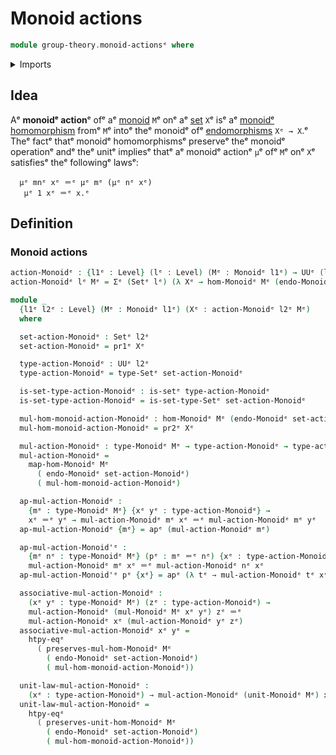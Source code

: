 # Monoid actions

```agda
module group-theory.monoid-actionsᵉ where
```

<details><summary>Imports</summary>

```agda
open import foundation.action-on-identifications-functionsᵉ
open import foundation.dependent-pair-typesᵉ
open import foundation.endomorphismsᵉ
open import foundation.function-extensionalityᵉ
open import foundation.identity-typesᵉ
open import foundation.setsᵉ
open import foundation.universe-levelsᵉ

open import group-theory.homomorphisms-monoidsᵉ
open import group-theory.monoidsᵉ
```

</details>

## Idea

Aᵉ **monoidᵉ action**ᵉ ofᵉ aᵉ [monoid](group-theory.monoids.mdᵉ) `M`ᵉ onᵉ aᵉ
[set](foundation-core.sets.mdᵉ) `X`ᵉ isᵉ aᵉ
[monoidᵉ homomorphism](group-theory.homomorphisms-monoids.mdᵉ) fromᵉ `M`ᵉ intoᵉ theᵉ
monoidᵉ ofᵉ [endomorphisms](foundation.endomorphisms.mdᵉ) `Xᵉ → X`.ᵉ Theᵉ factᵉ thatᵉ
monoidᵉ homomorphismsᵉ preserveᵉ theᵉ monoidᵉ operationᵉ andᵉ theᵉ unitᵉ impliesᵉ thatᵉ aᵉ
monoidᵉ actionᵉ `μ`ᵉ ofᵉ `M`ᵉ onᵉ `X`ᵉ satisfiesᵉ theᵉ followingᵉ lawsᵉ:

```text
  μᵉ mnᵉ xᵉ ＝ᵉ μᵉ mᵉ (μᵉ nᵉ xᵉ)
   μᵉ 1 xᵉ ＝ᵉ x.ᵉ
```

## Definition

### Monoid actions

```agda
action-Monoidᵉ : {l1ᵉ : Level} (lᵉ : Level) (Mᵉ : Monoidᵉ l1ᵉ) → UUᵉ (l1ᵉ ⊔ lsuc lᵉ)
action-Monoidᵉ lᵉ Mᵉ = Σᵉ (Setᵉ lᵉ) (λ Xᵉ → hom-Monoidᵉ Mᵉ (endo-Monoidᵉ Xᵉ))

module _
  {l1ᵉ l2ᵉ : Level} (Mᵉ : Monoidᵉ l1ᵉ) (Xᵉ : action-Monoidᵉ l2ᵉ Mᵉ)
  where

  set-action-Monoidᵉ : Setᵉ l2ᵉ
  set-action-Monoidᵉ = pr1ᵉ Xᵉ

  type-action-Monoidᵉ : UUᵉ l2ᵉ
  type-action-Monoidᵉ = type-Setᵉ set-action-Monoidᵉ

  is-set-type-action-Monoidᵉ : is-setᵉ type-action-Monoidᵉ
  is-set-type-action-Monoidᵉ = is-set-type-Setᵉ set-action-Monoidᵉ

  mul-hom-monoid-action-Monoidᵉ : hom-Monoidᵉ Mᵉ (endo-Monoidᵉ set-action-Monoidᵉ)
  mul-hom-monoid-action-Monoidᵉ = pr2ᵉ Xᵉ

  mul-action-Monoidᵉ : type-Monoidᵉ Mᵉ → type-action-Monoidᵉ → type-action-Monoidᵉ
  mul-action-Monoidᵉ =
    map-hom-Monoidᵉ Mᵉ
      ( endo-Monoidᵉ set-action-Monoidᵉ)
      ( mul-hom-monoid-action-Monoidᵉ)

  ap-mul-action-Monoidᵉ :
    {mᵉ : type-Monoidᵉ Mᵉ} {xᵉ yᵉ : type-action-Monoidᵉ} →
    xᵉ ＝ᵉ yᵉ → mul-action-Monoidᵉ mᵉ xᵉ ＝ᵉ mul-action-Monoidᵉ mᵉ yᵉ
  ap-mul-action-Monoidᵉ {mᵉ} = apᵉ (mul-action-Monoidᵉ mᵉ)

  ap-mul-action-Monoid'ᵉ :
    {mᵉ nᵉ : type-Monoidᵉ Mᵉ} (pᵉ : mᵉ ＝ᵉ nᵉ) {xᵉ : type-action-Monoidᵉ} →
    mul-action-Monoidᵉ mᵉ xᵉ ＝ᵉ mul-action-Monoidᵉ nᵉ xᵉ
  ap-mul-action-Monoid'ᵉ pᵉ {xᵉ} = apᵉ (λ tᵉ → mul-action-Monoidᵉ tᵉ xᵉ) pᵉ

  associative-mul-action-Monoidᵉ :
    (xᵉ yᵉ : type-Monoidᵉ Mᵉ) (zᵉ : type-action-Monoidᵉ) →
    mul-action-Monoidᵉ (mul-Monoidᵉ Mᵉ xᵉ yᵉ) zᵉ ＝ᵉ
    mul-action-Monoidᵉ xᵉ (mul-action-Monoidᵉ yᵉ zᵉ)
  associative-mul-action-Monoidᵉ xᵉ yᵉ =
    htpy-eqᵉ
      ( preserves-mul-hom-Monoidᵉ Mᵉ
        ( endo-Monoidᵉ set-action-Monoidᵉ)
        ( mul-hom-monoid-action-Monoidᵉ))

  unit-law-mul-action-Monoidᵉ :
    (xᵉ : type-action-Monoidᵉ) → mul-action-Monoidᵉ (unit-Monoidᵉ Mᵉ) xᵉ ＝ᵉ xᵉ
  unit-law-mul-action-Monoidᵉ =
    htpy-eqᵉ
      ( preserves-unit-hom-Monoidᵉ Mᵉ
        ( endo-Monoidᵉ set-action-Monoidᵉ)
        ( mul-hom-monoid-action-Monoidᵉ))
```